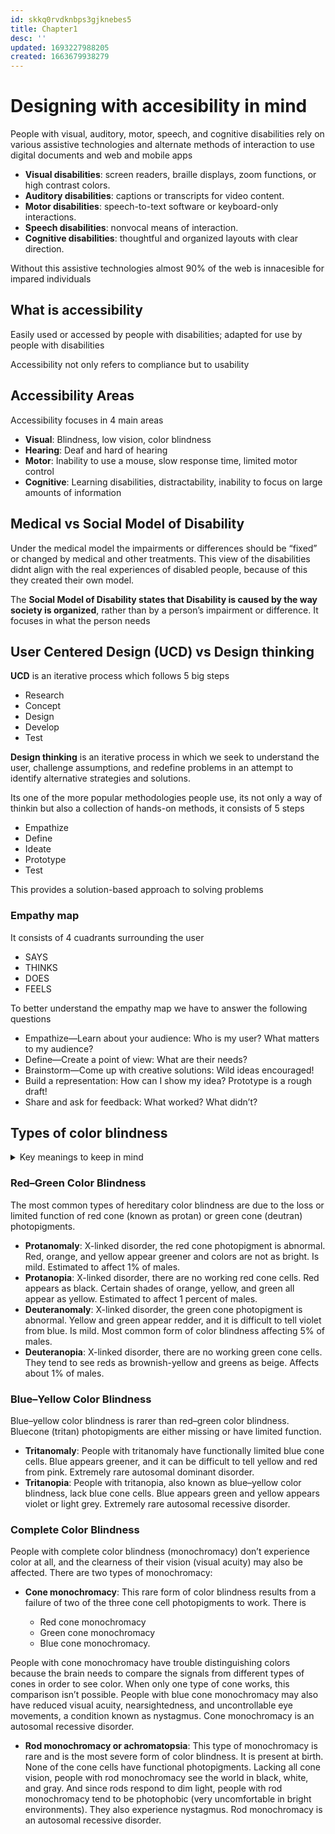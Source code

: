 ```yaml
---
id: skkq0rvdknbps3gjknebes5
title: Chapter1
desc: ''
updated: 1693227988205
created: 1663679938279
---
```


# Designing with accesibility in mind 

People with visual, auditory, motor, speech, and cognitive disabilities rely on various assistive technologies and alternate methods of interaction to use digital documents and web and mobile apps

* **Visual disabilities**: screen readers, braille displays, zoom functions, or high contrast colors. 
* **Auditory disabilities**: captions or transcripts for video content. 
* **Motor disabilities**:  speech-to-text software or keyboard-only interactions.
* **Speech disabilities**: nonvocal means of interaction.
* **Cognitive disabilities**: thoughtful and organized layouts with clear direction.

Without this assistive technologies almost 90% of the web is innacesible for impared individuals 

## What is accessibility

Easily used or accessed by people with disabilities; adapted for use by people with disabilities

Accessibility not only refers to compliance but to usability

## Accessibility Areas

Accessibility focuses in 4 main areas 

* **Visual**: Blindness, low vision, color blindness
* **Hearing**: Deaf and hard of hearing
* **Motor**: Inability to use a mouse, slow response time, limited motor control
* **Cognitive**: Learning disabilities, distractability, inability to focus on large amounts of information

## Medical vs Social Model of Disability

Under the medical model the impairments or differences should be “fixed” or changed by medical and other treatments. This view of the disabilities didnt align with the real experiences of disabled people, because of this they created their own model.

The **Social Model of Disability states that Disability is caused by the way society is organized**, rather than by a person’s impairment or difference. It focuses in what the person needs

## User Centered Design (UCD) vs Design thinking

**UCD** is an iterative process which follows 5 big steps

* Research
* Concept
* Design
* Develop
* Test

**Design thinking** is an iterative process in which we seek to understand the user, challenge assumptions, and redefine problems in an attempt to identify alternative strategies and solutions.

Its one of the more popular methodologies people use, its not only a way of thinkin but also a collection of hands-on methods, it consists of 5 steps

* Empathize
* Define
* Ideate
* Prototype
* Test

This provides a solution-based approach to solving problems

### Empathy map

It consists of 4 cuadrants surrounding the user

* SAYS
* THINKS
* DOES
* FEELS

To better understand the empathy map we have to answer  the following questions

* Empathize—Learn about your audience: Who is my user? What matters to my audience?
* Define—Create a point of view: What are their needs?
* Brainstorm—Come up with creative solutions: Wild ideas encouraged!
* Build a representation: How can I show my idea? Prototype is a rough draft!
* Share and ask for feedback: What worked? What didn’t?

## Types of color blindness

<details>
    <summary>
    Key meanings to keep in mind
    </summary>
    <p>
        <strong>X-linked disorder:</strong>
        Affects only males <br/>
        <strong>Mild:</strong>
        Usually doesn't interfiere with daily living <br />
        <strong>Autosomal disorder:</strong>
        Affects women and men equally
    </p>
</details>

### Red–Green Color Blindness
The most common types of hereditary color blindness are due to the loss or limited function of red cone (known as protan) or green cone (deutran) photopigments.

* **Protanomaly**: X-linked disorder, the red cone photopigment is abnormal. Red, orange, and yellow appear greener and colors are not as bright. Is mild. Estimated to affect 1% of males.
* **Protanopia**: X-linked disorder, there are no working red cone cells. Red appears as black. Certain shades of orange, yellow, and green all appear as yellow. Estimated to affect 1 percent of males.
* **Deuteranomaly**: X-linked disorder, the green cone photopigment is abnormal. Yellow and green appear redder, and it is difficult to tell violet from blue. Is mild. Most common form of color blindness affecting 5% of males.
* **Deuteranopia**: X-linked disorder, there are no working green cone cells. They tend to see reds as brownish-yellow and greens as beige. Affects about 1% of males.

### Blue–Yellow Color Blindness
Blue–yellow color blindness is rarer than red–green color blindness. Bluecone (tritan) photopigments are either missing or have limited function.

* **Tritanomaly**: People with tritanomaly have functionally limited blue cone cells. Blue appears greener, and it can be difficult to tell yellow and red from pink. Extremely rare autosomal dominant disorder.
* **Tritanopia**: People with tritanopia, also known as blue–yellow color blindness, lack blue cone cells. Blue appears green and yellow appears violet or light grey. Extremely rare autosomal recessive disorder.

### Complete Color Blindness
People with complete color blindness (monochromacy) don’t experience color at all, and the clearness of their vision (visual acuity) may also be affected. There are two types of monochromacy:

* **Cone monochromacy**: This rare form of color blindness results from a failure of two of the three cone cell photopigments to work. There is

    * Red cone monochromacy
    * Green cone monochromacy
    * Blue cone monochromacy. 

People with cone monochromacy have trouble distinguishing colors because the brain needs to compare the signals from different types of cones in order to see color. When only one type of cone works, this comparison isn’t possible. People with blue cone monochromacy may also have reduced visual acuity, nearsightedness, and uncontrollable eye movements, a condition known as nystagmus. Cone monochromacy is an autosomal recessive disorder.

* **Rod monochromacy or achromatopsia**: This type of monochromacy is rare and is the most severe form of color blindness. It is present at birth. None of the cone cells have functional photopigments. Lacking all cone vision, people with rod monochromacy see the world in black, white, and gray. And since rods respond to dim light, people with rod monochromacy tend to be photophobic (very uncomfortable in bright environments). They also experience nystagmus. Rod monochromacy is an autosomal recessive disorder.




